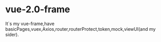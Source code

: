 # vue-2.0-frame
It`s my vue-frame,have basicPages,vuex,Axios,router,routerProtect,token,mock,viewUI(and my sider).
